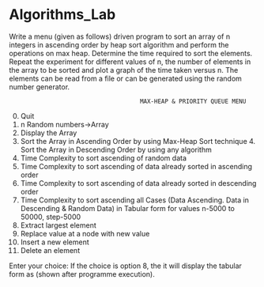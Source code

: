 # Algorithms_Lab

Write a menu (given as follows) driven program to sort an array of n integers in ascending order by heap sort algorithm and perform the operations on max heap. Determine the time required to sort the elements. Repeat the experiment for different values of n, the number of elements in the array to be sorted and plot a graph of the time taken versus n. The elements can be read from a file or can be generated using the random number generator.

                                         MAX-HEAP & PRIORITY QUEUE MENU
0. Quit
1. n Random numbers->Array
2. Display the Array
3. Sort the Array in Ascending Order by using Max-Heap Sort technique 4. Sort the Array in Descending Order by using any algorithm
5. Time Complexity to sort ascending of random data
6. Time Complexity to sort ascending of data already sorted in ascending order
7. Time Complexity to sort ascending of data already sorted in descending order
8. Time Complexity to sort ascending all Cases (Data Ascending. Data in Descending & Random Data) in Tabular form for values n-5000 to 50000, step-5000
9. Extract largest element
10. Replace value at a node with new value
11. Insert a new element 
12. Delete an element

Enter your choice:
If the choice is option 8, the it will display the tabular form as (shown after programme execution).
